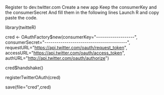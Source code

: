 Register to dev.twitter.com
Create a new app
Keep the consumerKey and the consumerSecret
And fill them in the following lines
Launch R
and copy paste the code.


library(twitteR)

cred <- OAuthFactory$new(consumerKey="-------------------",
consumerSecret="-----------------------------------------",
requestURL="https://api.twitter.com/oauth/request_token",
accessURL="https://api.twitter.com/oauth/access_token",
authURL="http://api.twitter.com/oauth/authorize")

cred$handshake()

registerTwitterOAuth(cred)

save(file="cred",cred)